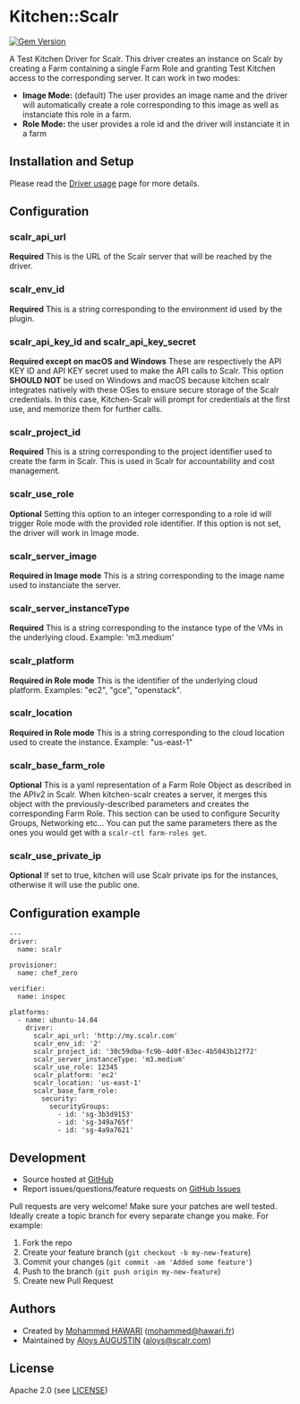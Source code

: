 # <a name="title"></a> Kitchen::Scalr

[![Gem Version](https://badge.fury.io/rb/kitchen-scalr.svg)](https://badge.fury.io/rb/kitchen-scalr)

A Test Kitchen Driver for Scalr. This driver creates an instance on Scalr by creating a Farm containing a single Farm Role and granting Test Kitchen access to the corresponding server. It can work in two modes:
* **Image Mode:** (default) The user provides an image name and the driver will automatically create a role corresponding to this image as well as instanciate this role in a farm.
* **Role Mode:** the user provides a role id and the driver will instanciate it in a farm

## <a name="installation"></a> Installation and Setup

Please read the [Driver usage][driver_usage] page for more details.

## <a name="config"></a> Configuration
### scalr_api_url
**Required** This is the URL of the Scalr server that will be reached by the driver.
### scalr_env_id
**Required** This is a string corresponding to the environment id used by the plugin.
### scalr_api_key_id and scalr_api_key_secret
**Required except on macOS and Windows** These are respectively the API KEY ID and API KEY secret used to make the API calls to Scalr. This option **SHOULD NOT** be used on Windows and macOS because kitchen scalr integrates natively with these OSes to ensure secure storage of the Scalr credentials. In this case, Kitchen-Scalr will prompt for credentials at the first use, and memorize them for further calls.
### scalr_project_id
**Required** This is a string corresponding to the project identifier used to create the farm in Scalr. This is used in Scalr for accountability and cost management.
### scalr_use_role
**Optional** Setting this option to an integer corresponding to a role id will trigger Role mode with the provided role identifier. If this option is not set, the driver will work in Image mode.
### scalr_server_image
**Required in Image mode** This is a string corresponding to the image name used to instanciate the server.
### scalr_server_instanceType
**Required** This is a string corresponding to the instance type of the VMs in the underlying cloud. Example: 'm3.medium'
### scalr_platform
**Required in Role mode** This is the identifier of the underlying cloud platform. Examples: "ec2", "gce", "openstack".
### scalr_location
**Required in Role mode** This is a string corresponding to the cloud location used to create the instance. Example: "us-east-1"
### scalr_base_farm_role
**Optional** This is a yaml representation of a Farm Role Object as described in the APIv2 in Scalr. When kitchen-scalr creates a server, it merges this object with the previously-described parameters and creates the corresponding Farm Role. This section can be used to configure Security Groups, Networking etc... You can put the same parameters there as the ones you would get with a `scalr-ctl farm-roles get`.
### scalr_use_private_ip
**Optional** If set to true, kitchen will use Scalr private ips for the instances, otherwise it will use the public one.
## Configuration example
    ---
    driver:
      name: scalr

    provisioner:
      name: chef_zero
    
    verifier:
      name: inspec

    platforms:
      - name: ubuntu-14.04
        driver:
          scalr_api_url: 'http://my.scalr.com'
          scalr_env_id: '2'
          scalr_project_id: '30c59dba-fc9b-4d0f-83ec-4b5043b12f72'
          scalr_server_instanceType: 'm3.medium'
          scalr_use_role: 12345
          scalr_platform: 'ec2'
          scalr_location: 'us-east-1'
          scalr_base_farm_role:
            security:
              securityGroups:
                - id: 'sg-3b3d9153'
                - id: 'sg-349a765f'
                - id: 'sg-4a9a7621'

## <a name="development"></a> Development

* Source hosted at [GitHub][repo]
* Report issues/questions/feature requests on [GitHub Issues][issues]

Pull requests are very welcome! Make sure your patches are well tested.
Ideally create a topic branch for every separate change you make. For
example:

1. Fork the repo
2. Create your feature branch (`git checkout -b my-new-feature`)
3. Commit your changes (`git commit -am 'Added some feature'`)
4. Push to the branch (`git push origin my-new-feature`)
5. Create new Pull Request

## <a name="authors"></a> Authors

- Created by [Mohammed HAWARI][author] (<mohammed@hawari.fr>)
- Maintained by [Aloys AUGUSTIN][maintainer] (<aloys@scalr.com>)

## <a name="license"></a> License

Apache 2.0 (see [LICENSE][license])


[author]:           https://github.com/momohawari
[maintainer]:       https://github.com/aloysaugustin
[issues]:           https://github.com/aloysaugustin/kitchen-scalr/issues
[license]:          https://github.com/aloysaugustin/kitchen-scalr/blob/master/LICENSE
[repo]:             https://github.com/aloysaugustin/kitchen-scalr
[driver_usage]:     http://kitchen.ci/docs/getting-started/adding-platform
[chef_omnibus_dl]:  http://www.chef.io/chef/install/
